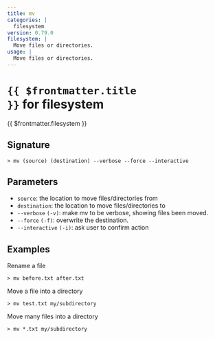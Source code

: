 ```yaml
---
title: mv
categories: |
  filesystem
version: 0.79.0
filesystem: |
  Move files or directories.
usage: |
  Move files or directories.
---
```


# <code>{{ $frontmatter.title }}</code> for filesystem

<div class='command-title'>{{ $frontmatter.filesystem }}</div>

## Signature

```> mv (source) (destination) --verbose --force --interactive```

## Parameters

 -  `source`: the location to move files/directories from
 -  `destination`: the location to move files/directories to
 -  `--verbose` `(-v)`: make mv to be verbose, showing files been moved.
 -  `--force` `(-f)`: overwrite the destination.
 -  `--interactive` `(-i)`: ask user to confirm action

## Examples

Rename a file
```shell
> mv before.txt after.txt

```

Move a file into a directory
```shell
> mv test.txt my/subdirectory

```

Move many files into a directory
```shell
> mv *.txt my/subdirectory

```
